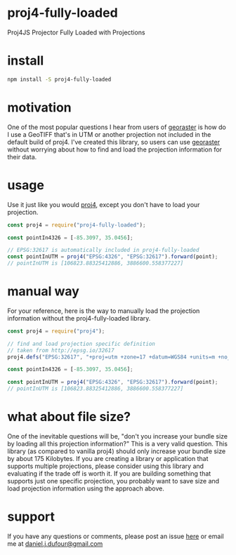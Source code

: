 # proj4-fully-loaded
Proj4JS Projector Fully Loaded with Projections

# install
```bash
npm install -S proj4-fully-loaded
```

# motivation
One of the most popular questions I hear from users of [georaster](https://github.com/geotiff/georaster)
is how do I use a GeoTIFF that's in UTM or another projection not included in the default build of proj4.
I've created this library, so users can use [georaster](https://github.com/geotiff/georaster)
without worrying about how to find and load the projection information for their data.

# usage
Use it just like you would [proj4](https://www.npmjs.com/package/proj4),
except you don't have to load your projection.

```javascript
const proj4 = require("proj4-fully-loaded");

const pointIn4326 = [-85.3097, 35.0456];

// EPSG:32617 is automatically included in proj4-fully-loaded
const pointInUTM = proj4("EPSG:4326", "EPSG:32617").forward(point);
// pointInUTM is [106823.88325412886, 3886600.558377227]
```

# manual way
For your reference, here is the way to manually load the projection information
without the proj4-fully-loaded library.
```javascript
const proj4 = require("proj4");

// find and load projection specific definition
// taken from http://epsg.io/32617
proj4.defs("EPSG:32617", "+proj=utm +zone=17 +datum=WGS84 +units=m +no_defs");

const pointIn4326 = [-85.3097, 35.0456];

const pointInUTM = proj4("EPSG:4326", "EPSG:32617").forward(point);
// pointInUTM is [106823.88325412886, 3886600.558377227]
```

# what about file size?
One of the inevitable questions will be, "don't you increase your bundle size by loading all this projection information?"  This is a very valid question.  This library (as compared to vanilla proj4) should only
increase your bundle size by about 175 Kilobytes.  If you are creating a library or application that
supports multiple projections, please consider using this library and evaluating if the trade off is worth it.
If you are building something that supports just one specific projection, you probably want to save size
and load projection information using the approach above.

# support
If you have any questions or comments, please post an issue [here](https://github.com/DanielJDufour/proj4-fully-loaded/issues) or email me at daniel.j.dufour@gmail.com
